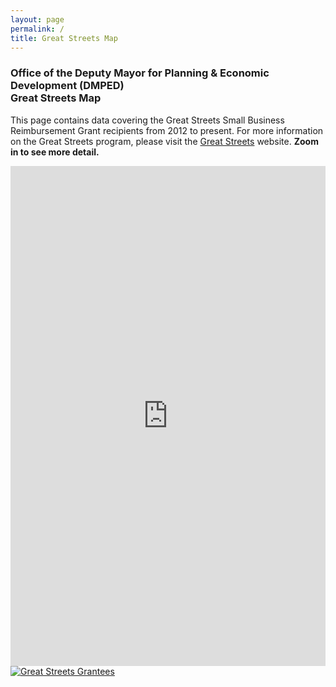 ```yaml
---
layout: page
permalink: /
title: Great Streets Map
---
```


<h3>
Office of the Deputy Mayor for Planning & Economic Development (DMPED) <br/> Great Streets Map
</h3>

This page contains data covering the Great Streets Small Business Reimbursement Grant recipients from 2012 to present. For more information on the Great Streets program, please visit the <a href ="http://greatstreets.dc.gov/">Great Streets</a> website. 
<b>Zoom in to see more detail.</b>

<iframe width="100%" height="800px" src="http://dcgis.maps.arcgis.com/apps/webappviewer/index.html?id=2a49dd707375487c91b70e736f8c5d17" frameborder="0" scrolling="no"></iframe>

<div class='tableauPlaceholder' id='viz1520281608317' style='position: relative'><noscript><a href='#'><img alt='Great Streets Grantees ' src='https:&#47;&#47;public.tableau.com&#47;static&#47;images&#47;BC&#47;BC5FHD4Z5&#47;1_rss.png' style='border: none' /></a></noscript><object class='tableauViz'  style='display:none;'><param name='host_url' value='https%3A%2F%2Fpublic.tableau.com%2F' /> <param name='embed_code_version' value='3' /> <param name='path' value='shared&#47;BC5FHD4Z5' /> <param name='toolbar' value='yes' /><param name='static_image' value='https:&#47;&#47;public.tableau.com&#47;static&#47;images&#47;BC&#47;BC5FHD4Z5&#47;1.png' /> <param name='animate_transition' value='yes' /><param name='display_static_image' value='yes' /><param name='display_spinner' value='yes' /><param name='display_overlay' value='yes' /><param name='display_count' value='yes' /><param name='filter' value='publish=yes' /></object></div>                <script type='text/javascript'>                    var divElement = document.getElementById('viz1520281608317');                    var vizElement = divElement.getElementsByTagName('object')[0];                    vizElement.style.width='450px';vizElement.style.height='847px';                    var scriptElement = document.createElement('script');                    scriptElement.src = 'https://public.tableau.com/javascripts/api/viz_v1.js';                    vizElement.parentNode.insertBefore(scriptElement, vizElement);                </script>
